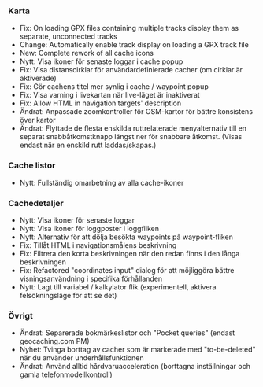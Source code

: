 ### Karta
- Fix: On loading GPX files containing multiple tracks display them as separate, unconnected tracks
- Change: Automatically enable track display on loading a GPX track file
- New: Complete rework of all cache icons
- Nytt: Visa ikoner för senaste loggar i cache popup
- Fix: Visa distanscirklar för användardefinierade cacher (om cirklar är aktiverade)
- Fix: Gör cachens titel mer synlig i cache / waypoint popup
- Fix: Visa varning i livekartan när live-läget är inaktiverat
- Fix: Allow HTML in navigation targets' description
- Ändrat: Anpassade zoomkontroller för OSM-kartor för bättre konsistens över kartor
- Ändrat: Flyttade de flesta enskilda ruttrelaterade menyalternativ till en separat snabbåtkomstknapp längst ner för snabbare åtkomst. (Visas endast när en enskild rutt laddas/skapas.)

### Cache listor
- Nytt: Fullständig omarbetning av alla cache-ikoner

### Cachedetaljer
- Nytt: Visa ikoner för senaste loggar
- Nytt: Visa ikoner för loggposter i loggfliken
- Nytt: Alternativ för att dölja besökta waypoints på waypoint-fliken
- Fix: Tillåt HTML i navigationsmålens beskrivning
- Fix: Filtrera den korta beskrivningen när den redan finns i den långa beskrivningen
- Fix: Refactored "coordinates input" dialog för att möjliggöra bättre visningsanvändning i specifika förhållanden
- Nytt: Lagt till variabel / kalkylator flik (experimentell, aktivera felsökningsläge för att se det)

### Övrigt
- Ändrat: Separerade bokmärkeslistor och "Pocket queries" (endast geocaching.com PM)
- Nyhet: Tvinga borttag av cacher som är markerade med "to-be-deleted" när du använder underhållsfunktionen
- Ändrat: Använd alltid hårdvaruacceleration (borttagna inställningar och gamla telefonmodellkontroll)
